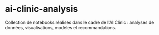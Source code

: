 # ai-clinic-analysis
Collection de notebooks réalisés dans le cadre de l'AI Clinic : analyses de données, visualisations, modèles et recommandations.
